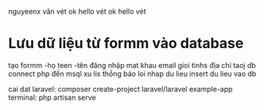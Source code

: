 nguyeenx văn vét 
ok hello vét 
ok hello vét
# Lưu dữ liệu từ formm vào database
tạo formm 
-họ teen
-tên đăng nhập
mat khau
email
gioi tinhs
địa chỉ
taoj db 
connect php đến msql
xu lis thồng báo loi nhap du lieu
insert du lieu vao db

cai dat laravel:  composer create-project laravel/laravel example-app
terminal:   php artisan serve